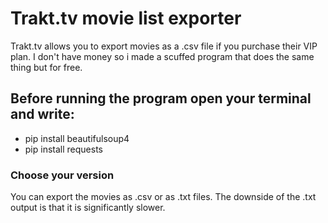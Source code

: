 <h1> Trakt.tv movie list exporter</h1>
<p>Trakt.tv allows you to export movies as a .csv file if you purchase their VIP plan. I don't have money so i made a scuffed program that does the same thing but for free.<p>

<h2>Before running the program open your terminal and write:</h2>
<ul>
  <li>pip install beautifulsoup4</li>
  <li>pip install requests</li>
</ul>

<h3>Choose your version</h3>
<p>You can export the movies as .csv or as .txt files. The downside of the .txt output is that it is significantly slower.<p>
